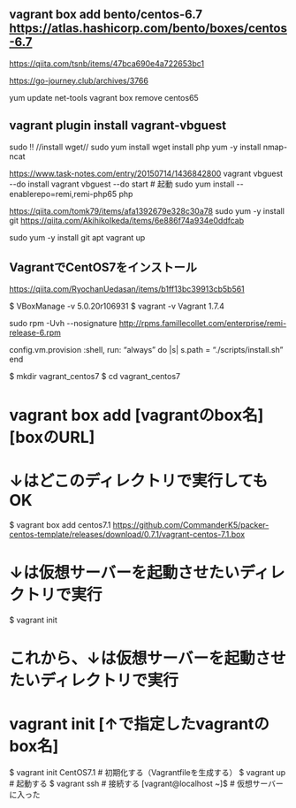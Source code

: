 
## vagrant box add bento/centos-6.7 https://atlas.hashicorp.com/bento/boxes/centos-6.7
https://qiita.com/tsnb/items/47bca690e4a722653bc1

https://go-journey.club/archives/3766

yum update net-tools
vagrant box remove centos65

## vagrant plugin install vagrant-vbguest
sudo !!
//install  wget// 
sudo yum install wget
install php
yum -y install nmap-ncat

https://www.task-notes.com/entry/20150714/1436842800
 vagrant vbguest --do install
 vagrant vbguest --do start   # 起動
 sudo yum install --enablerepo=remi,remi-php65 php
 
 https://qiita.com/tomk79/items/afa1392679e328c30a78
sudo yum -y install git
https://qiita.com/AkihikoIkeda/items/6e886f74a934e0ddfcab

sudo yum -y install git apt
vagrant up

## VagrantでCentOS7をインストール
https://qiita.com/RyochanUedasan/items/b1ff13bc39913cb5b561

$ VBoxManage -v
5.0.20r106931
$ vagrant -v
Vagrant 1.7.4

sudo rpm -Uvh --nosignature http://rpms.famillecollet.com/enterprise/remi-release-6.rpm

config.vm.provision :shell, run: “always”  do |s|
    s.path = “./scripts/install.sh”
  end

$ mkdir vagrant_centos7
$ cd vagrant_centos7

# vagrant box add [vagrantのbox名] [boxのURL]
# ↓はどこのディレクトリで実行してもOK
$ vagrant box add centos7.1 https://github.com/CommanderK5/packer-centos-template/releases/download/0.7.1/vagrant-centos-7.1.box
# ↓は仮想サーバーを起動させたいディレクトリで実行
$ vagrant init

# これから、↓は仮想サーバーを起動させたいディレクトリで実行
# vagrant init [↑で指定したvagrantのbox名]
$ vagrant init CentOS7.1 # 初期化する（Vagrantfileを生成する）
$ vagrant up # 起動する
$ vagrant ssh # 接続する
[vagrant@localhost ~]$ # 仮想サーバーに入った
